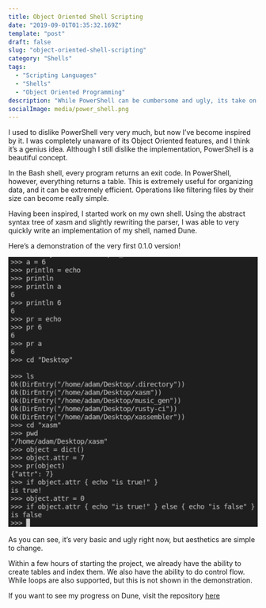 ```yaml
---
title: Object Oriented Shell Scripting
date: "2019-09-01T01:35:32.169Z"
template: "post"
draft: false
slug: "object-oriented-shell-scripting"
category: "Shells"
tags:
  - "Scripting Languages"
  - "Shells"
  - "Object Oriented Programming"
description: "While PowerShell can be cumbersome and ugly, its take on object orientation is very useful."
socialImage: media/power_shell.png
---
```


I used to dislike PowerShell very very much, but now I’ve become inspired by it. I was completely unaware of its Object Oriented features, and I think it’s a genius idea. Although I still dislike the implementation, PowerShell is a beautiful concept.

In the Bash shell, every program returns an exit code. In PowerShell, however, everything returns a table. This is extremely useful for organizing data, and it can be extremely efficient. Operations like filtering files by their size can become really simple.

Having been inspired, I started work on my own shell. Using the abstract syntax tree of xasm and slightly rewriting the parser, I was able to very quickly write an implementation of my shell, named Dune.

Here’s a demonstration of the very first 0.1.0 version!

![Dune](./media/dune.png)

As you can see, it’s very basic and ugly right now, but aesthetics are simple to change.

Within a few hours of starting the project, we already have the ability to create tables and index them. We also have the ability to do control flow. While loops are also supported, but this is not shown in the demonstration.

If you want to see my progress on Dune, visit the repository [here](https://github.com/adam-mcdaniel/dune)